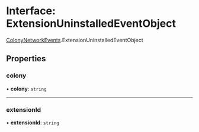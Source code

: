 # Interface: ExtensionUninstalledEventObject

[ColonyNetworkEvents](../modules/ColonyNetworkEvents.md).ExtensionUninstalledEventObject

## Properties

### colony

• **colony**: `string`

___

### extensionId

• **extensionId**: `string`
